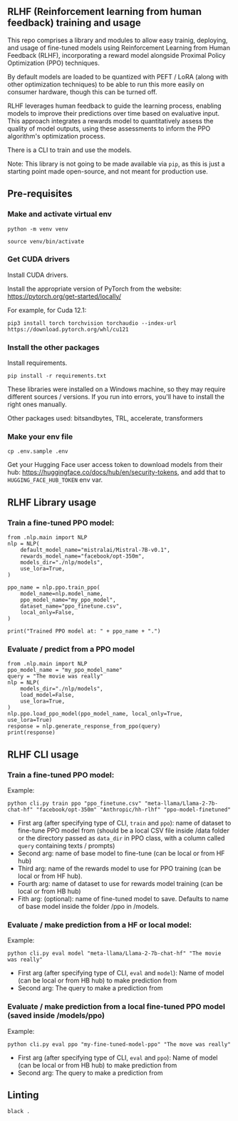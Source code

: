 ## RLHF (Reinforcement learning from human feedback) training and usage

This repo comprises a library and modules to allow easy trainig, deploying, and usage of fine-tuned models using Reinforcement Learning from Human Feedback (RLHF), incorporating a reward model alongside Proximal Policy Optimization (PPO) techniques.

By default models are loaded to be quantized with PEFT / LoRA (along with other optimization techniques) to be able to run this more easily on consumer hardware, though this can be turned off. 

RLHF leverages human feedback to guide the learning process, enabling models to improve their predictions over time based on evaluative input. This approach integrates a rewards model to quantitatively assess the quality of model outputs, using these assessments to inform the PPO algorithm's optimization process.

There is a CLI to train and use the models.

Note: This library is not going to be made available via `pip`, as this is just a starting point made open-source, and not meant for production use. 

## Pre-requisites

### Make and activate virtual env

`python -m venv venv`

`source venv/bin/activate`

### Get CUDA drivers

Install CUDA drivers.

Install the appropriate version of PyTorch from the website: https://pytorch.org/get-started/locally/

For example, for Cuda 12.1:

`pip3 install torch torchvision torchaudio --index-url https://download.pytorch.org/whl/cu121`

### Install the other packages

Install requirements.

`pip install -r requirements.txt`

These libraries were installed on a Windows machine, so they may require different sources / versions. If you run into errors, you'll have to install the right ones manually.

Other packages used: bitsandbytes, TRL, accelerate, transformers

### Make your env file

`cp .env.sample .env`

Get your Hugging Face user access token to download models from their hub: https://huggingface.co/docs/hub/en/security-tokens, and add that to `HUGGING_FACE_HUB_TOKEN` env var.

## RLHF Library usage

### Train a fine-tuned PPO model:

```
from .nlp.main import NLP
nlp = NLP(
    default_model_name="mistralai/Mistral-7B-v0.1",
    rewards_model_name="facebook/opt-350m",
    models_dir="./nlp/models",
    use_lora=True,
)

ppo_name = nlp.ppo.train_ppo(
    model_name=nlp.model_name,
    ppo_model_name="my_ppo_model",
    dataset_name="ppo_finetune.csv",
    local_only=False,
)

print("Trained PPO model at: " + ppo_name + ".")
```

### Evaluate / predict from a PPO model

```
from .nlp.main import NLP
ppo_model_name = "my_ppo_model_name"
query = "The movie was really"
nlp = NLP(
    models_dir="./nlp/models",
    load_model=False,
    use_lora=True,
)
nlp.ppo.load_ppo_model(ppo_model_name, local_only=True,     
use_lora=True)
response = nlp.generate_response_from_ppo(query)
print(response)
```

## RLHF CLI usage

### Train a fine-tuned PPO model:

Example: 

`python cli.py train ppo "ppo_finetune.csv" "meta-llama/Llama-2-7b-chat-hf" "facebook/opt-350m" "Anthropic/hh-rlhf" "ppo-model-finetuned"`

- First arg (after specifying type of CLI, `train` and `ppo`): name of dataset to fine-tune PPO model from (should be a local CSV file inside /data folder or the directory passed as `data_dir` in PPO class, with a column called `query` containing texts / prompts)
- Second arg: name of base model to fine-tune (can be local or from HF hub)
- Third arg: name of the rewards model to use for PPO training (can be local or from HF hub).
- Fourth arg: name of dataset to use for rewards model training (can be local or from HB hub)
- Fith arg: (optional): name of fine-tuned model to save. Defaults to name of base model inside the folder /ppo in /models.

### Evaluate / make prediction from a HF or local model:

Example:

`python cli.py eval model "meta-llama/Llama-2-7b-chat-hf" "The movie was really"`

- First arg (after specifying type of CLI, `eval` and `model`): Name of model (can be local or from HB hub) to make prediction from
- Second arg: The query to make a prediction from

### Evaluate / make prediction from a local fine-tuned PPO model (saved inside /models/ppo)

Example:

`python cli.py eval ppo "my-fine-tuned-model-ppo" "The move was really"`

- First arg (after specifying type of CLI, `eval` and `ppo`): Name of model (can be local or from HB hub) to make prediction from
- Second arg: The query to make a prediction from

## Linting

`black .`